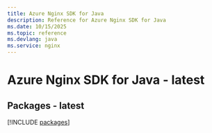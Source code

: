 ```yaml
---
title: Azure Nginx SDK for Java
description: Reference for Azure Nginx SDK for Java
ms.date: 10/15/2025
ms.topic: reference
ms.devlang: java
ms.service: nginx
---
```

# Azure Nginx SDK for Java - latest
## Packages - latest
[!INCLUDE [packages](nginx-index.md)]